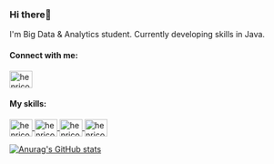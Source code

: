 <h3>Hi there👋</h3>

I'm Big Data & Analytics student. Currently developing skills in Java.



<h4>Connect with me:</h4>
<a href="https://www.linkedin.com/in/henrico-vidal-342ba0185/" target="_blank">
<img align="center" alt="henrico-linkedin" height="30" width="40" src="https://cdn.jsdelivr.net/gh/devicons/devicon/icons/linkedin/linkedin-original.svg"
style="max-width:100%;">
</a>

<h4>My skills:</h4>
<a href="https://www.python.org/" target="_blank">
<img align="center" alt="henrico-linkedin" height="30" width="40" src="https://cdn.jsdelivr.net/gh/devicons/devicon/icons/python/python-original.svg"
style="max-width:100%;">
</a>
<a href="https://www.r-project.org/" target="_blank">
<img align="center" alt="henrico-linkedin" height="30" width="40" src="https://cdn.jsdelivr.net/gh/devicons/devicon/icons/r/r-original.svg"
style="max-width:100%;">
</a>
<a href="https://www.mysql.com/" target="_blank">
<img align="center" alt="henrico-linkedin" height="30" width="40" src="https://cdn.jsdelivr.net/gh/devicons/devicon/icons/mysql/mysql-original-wordmark.svg"
style="max-width:100%;">
</a>
<a href="https://git-scm.com/" target="_blank">
<img align="center" alt="henrico-linkedin" height="30" width="40" src="https://cdn.jsdelivr.net/gh/devicons/devicon/icons/git/git-original.svg"
style="max-width:100%;">
</a>

[![Anurag's GitHub stats](https://github-readme-stats.vercel.app/api?henricodias=anuraghazra)](https://github.com/anuraghazra/github-readme-stats)





<!--
**henricodias/henricodias** is a ✨ _special_ ✨ repository because its `README.md` (this file) appears on your GitHub profile.

Here are some ideas to get you started:

- 🔭 I’m currently working on ...
- 🌱 I’m currently learning ...
- 👯 I’m looking to collaborate on ...
- 🤔 I’m looking for help with ...
- 💬 Ask me about ...
- 📫 How to reach me: ...
- 😄 Pronouns: ...
- ⚡ Fun fact: ...
-->
